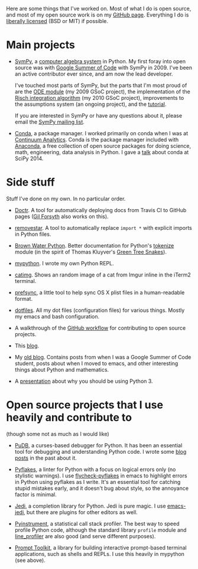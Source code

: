 Here are some things that I've worked on. Most of what I do is open source,
and most of my open source work is on my
[GitHub page](https://github.com/asmeurer). Everything I do is
[liberally licensed](http://copyfree.org/) (BSD or MIT) if possible.

# Main projects

- [SymPy](http://www.sympy.org/en/index.html), a
  [computer algebra system](https://en.wikipedia.org/wiki/Computer_algebra_system)
  in Python. My first foray into open source was with
  [Google Summer of Code](https://summerofcode.withgoogle.com/) with SymPy in 2009.
  I've been an active contributor ever since, and am now the lead developer.

  I've touched most parts of SymPy, but the parts that I'm most proud of are
  the [ODE module](http://docs.sympy.org/latest/modules/solvers/ode.html) (my
  2009 GSoC project), the implementation of the
  [Risch integration algorithm](https://en.wikipedia.org/wiki/Risch_algorithm)
  (my 2010 GSoC project), improvements to the assumptions system (an ongoing
  project), and the
  [tutorial](http://docs.sympy.org/latest/tutorial/index.html).

  If you are interested in SymPy or have any questions about it, please email
  the [SymPy mailing list](https://groups.google.com/forum/#!forum/sympy).

- [Conda](http://conda.pydata.org/docs/), a package manager. I worked
  primarily on conda when I was
  at [Continuum Analytics](http://continuum.io/). Conda is the package manager
  included with [Anaconda](http://continuum.io/downloads), a free collection
  of open source packages for doing science, math, engineering, data analysis
  in Python. I gave a [talk](https://www.youtube.com/embed/UaIvrDWrIWM) about
  conda at SciPy 2014.


# Side stuff

Stuff I've done on my own. In no particular order.

- [Doctr](https://drdoctr.github.io/doctr/). A tool for automatically
  deploying docs from Travis CI to GitHub pages
  ([Gil Forsyth](https://github.com/gforsyth/) also works on this).

- [removestar](https://www.asmeurer.com/removestar/). A tool to automatically
  replace `import *` with explicit imports in Python files.

- [Brown Water Python](https://www.asmeurer.com/brown-water-python/). Better
  documentation for Python's
  [tokenize](https://docs.python.org/3/library/tokenize.html) module (in the
  spirit of Thomas Kluyver's [Green Tree
  Snakes](https://greentreesnakes.readthedocs.io/en/latest/)).

- [mypython](https://github.com/asmeurer/mypython). I wrote my own Python
  REPL.

- [catimg](https://github.com/asmeurer/catimg/). Shows an random image of a
  cat from Imgur inline in the iTerm2 terminal.

- [prefsync](https://github.com/asmeurer/prefsync), a little tool to help
  sync OS X plist files in a human-readable format.

- [dotfiles](https://github.com/asmeurer/dotfiles). All my dot files
  (configuration files) for various things. Mostly my emacs and bash
  configuration.

- A walkthrough of the
  [GitHub workflow](http://asmeurer.com/git-workflow) for contributing
  to open source projects.

- This [blog](https://github.com/asmeurer/blog).

- My [old blog](https://asmeurersympy.wordpress.com/). Contains posts from
  when I was a Google Summer of Code student, posts about when I moved to
  emacs, and other interesting things about Python and mathematics.

- A
  [presentation](https://asmeurer.github.io/python3-presentation/slides.html)
  about why you should be using Python 3.


# Open source projects that I use heavily and contribute to

(though some not as much as I would like)

- [PuDB](http://mathema.tician.de/debug-python-in-style/), a curses-based
  debugger for Python. It has been an essential tool for debugging and
  understanding Python code. I wrote some
  [blog](https://asmeurersympy.wordpress.com/2010/06/04/pudb-a-better-python-debugger/)
  [posts](https://asmeurersympy.wordpress.com/2011/08/08/hacking-pudb-now-an-even-better-python-debugger/)
  in the past about it.

- [Pyflakes](https://pypi.python.org/pypi/pyflakes), a linter for Python with
  a focus on logical errors only (no stylistic warnings). I use
  [flycheck-pyflakes](https://github.com/Wilfred/flycheck-pyflakes) in emacs
  to highlight errors in Python using pyflakes as I write. It's an essential
  tool for catching stupid mistakes early, and it doesn't bug about style, so
  the annoyance factor is minimal.

- [Jedi](http://jedi.jedidjah.ch/en/latest/), a completion library for
  Python. Jedi is pure magic. I use
  [emacs-jedi](https://tkf.github.io/emacs-jedi/latest/), but there are
  plugins for other editors as well.

- [Pyinstrument](https://github.com/joerick/pyinstrument), a statistical call
  stack profiler. The best way to speed profile Python code, although the
  standard library `profile` module and
  [line_profiler](https://pypi.python.org/pypi/line_profiler) are also good
  (and serve different purposes).

- [Prompt Toolkit](https://github.com/jonathanslenders/python-prompt-toolkit),
  a library for building interactive prompt-based terminal applications, such
  as shells and REPLs. I use this heavily in mypython (see above).
